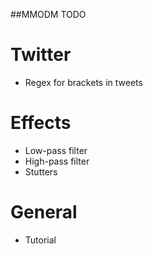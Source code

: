 ##MMODM TODO

# Twitter
* Regex for brackets in tweets

# Effects
* Low-pass filter
* High-pass filter
* Stutters

# General
* Tutorial